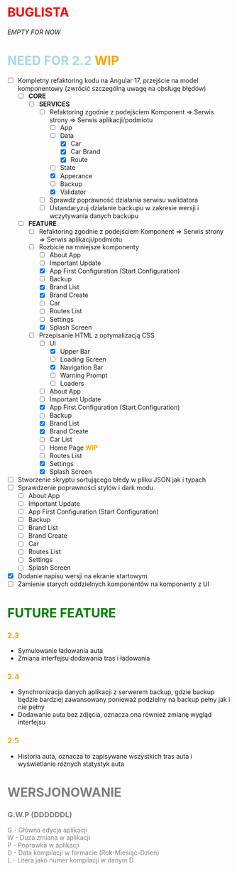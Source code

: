 # <r>BUGLISTA
*EMPTY FOR NOW*

# <lb>NEED FOR 2.2 <o>**WIP**</o>

- [ ] Kompletny refaktoring kodu na Angular 17, przejście na model komponentowy (zwrócić szczególną uwagę na obsługę błędów)
    - [ ] **CORE**
        - [ ] **SERVICES**
            - [ ] Refaktoring zgodnie z podejściem 
                    Komponent => Serwis strony => Serwis aplikacji/podmiotu
                - [ ] App 
                - [ ] Data
                    - [x] Car 
                    - [x] Car Brand
                    - [x] Route
                - [ ] State
                - [x] Apperance
                - [ ] Backup
                - [x] Validator 
            - [ ] Sprawdź poprawność działania serwisu walidatora
            - [ ] Ustandaryzuj działanie backupu w zakresie wersji i wczytywania danych backupu
    - [ ] **FEATURE**
        - [ ] Refaktoring zgodnie z podejściem 
                Komponent => Serwis strony => Serwis aplikacji/podmiotu
        - [ ] Rozbicie na mniejsze komponenty
            - [ ] About App
            - [ ] Important Update
            - [x] App First Configuration (Start Configuration)
            - [ ] Backup
            - [x] Brand List
            - [x] Brand Create
            - [ ] Car 
            - [ ] Routes List
            - [ ] Settings
            - [x] Splash Screen
        - [ ] Przepisanie HTML z optymalizacją CSS
            - [ ] UI
                - [x] Upper Bar
                - [ ] Loading Screen
                - [x] Navigation Bar
                - [ ] Warning Prompt
                - [ ] Loaders 
            - [ ] About App
            - [ ] Important Update
            - [x] App First Configuration (Start Configuration)
            - [ ] Backup
            - [x] Brand List
            - [x] Brand Create
            - [ ] Car List 
            - [ ] Home Page <o>**WIP**</o>
            - [ ] Routes List
            - [x] Settings
            - [x] Splash Screen
- [ ] Stworzenie skryptu sortującego błedy w pliku JSON jak i typach
- [ ] Sprawdzenie poprawności stylów i dark modu
    - [ ] About App
    - [ ] Important Update
    - [ ] App First Configuration (Start Configuration)
    - [ ] Backup
    - [ ] Brand List
    - [ ] Brand Create
    - [ ] Car 
    - [ ] Routes List
    - [ ] Settings
    - [ ] Splash Screen
- [x] Dodanie napisu wersji na ekranie startowym
- [ ] Zamienie starych oddzielnych komponentów na komponenty z UI

# <g>FUTURE FEATURE

### <o>2.3
- Symulowanie ładowania auta
- Zmiana interfejsu dodawania tras i ładowania

### <o>2.4
- Synchronizacja danych aplikacji z serwerem backup, gdzie backup będzie bardziej zawansowany ponieważ podzielny na backup pełny jak i nie pełny
- Dodawanie auta bez zdjęcia, oznacza ona również zmianę wygląd interfejsu

### <o>2.5
- Historia auta, oznacza to zapisywane wszystkich tras auta i wyświetlanie różnych statystyk auta

# <gr>WERSJONOWANIE

### <gr>G.W.P (DDDDDDL)

<gr>G - Główna edycja aplikacji<br>
W - Duza zmiana w aplikacji<br>
P - Poprawka w aplikacji<br>
D - Data kompilacji w formacie (Rok-Miesiąc-Dzień)<br>
L - Litera jako numer kompilacji w danym D<br>

<style>
r { color: Red }
o { color: Orange }
g { color: Green }
lb { color: Lightblue }
gr { color: gray }
dg { color: DarkGreen }
db { color: Darkblue}
</style>
